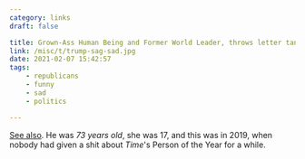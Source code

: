 ```yaml
---
category: links
draft: false

title: Grown-Ass Human Being and Former World Leader, throws letter tantrum, says "Who cares!" and proceeds to write six paragraphs which demonstrate that he does, indeed, care.
link: /misc/t/trump-sag-sad.jpg
date: 2021-02-07 15:42:57
tags:
    - republicans
    - funny
    - sad
    - politics

---
```


[See also](https://www.nbcnews.com/politics/donald-trump/trump-mocks-greta-thunberg-after-she-wins-time-person-year-n1100531). He was _73 years old_, she was 17, and this was in 2019, when nobody had given a shit about _Time_'s Person of the Year for a while.
